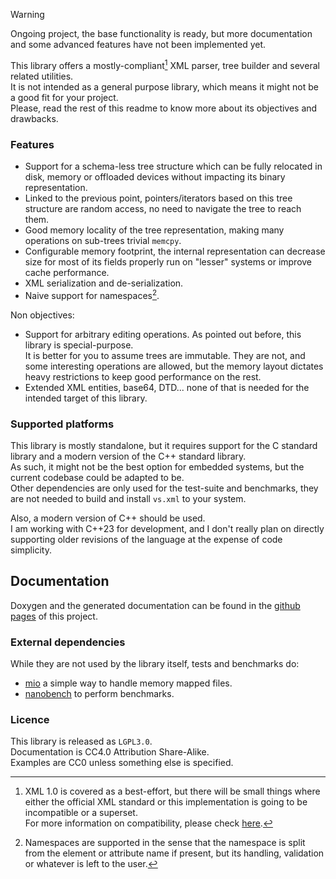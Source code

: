 > [!WARNING]  
> Ongoing project, the base functionality is ready, but more documentation and some advanced features have not been implemented yet.


This library offers a mostly-compliant[^1] XML parser, tree builder and several related utilities.  
It is not intended as a general purpose library, which means it might not be a good fit for your project.  
Please, read the rest of this readme to know more about its objectives and drawbacks.

### Features

- Support for a schema-less tree structure which can be fully relocated in disk, memory or offloaded devices without impacting its binary representation.
- Linked to the previous point, pointers/iterators based on this tree structure are random access, no need to navigate the tree to reach them.
- Good memory locality of the tree representation, making many operations on sub-trees trivial `memcpy`.
- Configurable memory footprint, the internal representation can decrease size for most of its fields properly run on "lesser" systems or improve cache performance.
- XML serialization and de-serialization.
- Naive support for namespaces[^2].

Non objectives:

- Support for arbitrary editing operations. As pointed out before, this library is special-purpose.  
  It is better for you to assume trees are immutable. They are not, and some interesting operations are allowed, but the memory layout dictates heavy restrictions to keep good performance on the rest.
- Extended XML entities, base64, DTD... none of that is needed for the intended target of this library.

### Supported platforms

This library is mostly standalone, but it requires support for the C standard library and a modern version of the C++ standard library.  
As such, it might not be the best option for embedded systems, but the current codebase could be adapted to be.  
Other dependencies are only used for the test-suite and benchmarks, they are not needed to build and install `vs.xml` to your system.

Also, a modern version of C++ should be used.  
I am working with C++23 for development, and I don't really plan on directly supporting older revisions of the language at the expense of code simplicity.  

[^1]: XML 1.0 is covered as a best-effort, but there will be small things where either the official XML standard or this implementation is going to be incompatible or a superset.  
      For more information on compatibility, please check [here](./docs/features.md).
[^2]: Namespaces are supported in the sense that the namespace is split from the element or attribute name if present, but its handling, validation or whatever is left to the user.


## Documentation

Doxygen and the generated documentation can be found in the [github pages](https://lazy-eggplant.github.io/vs.xml/next/) of this project.


### External dependencies

While they are not used by the library itself, tests and benchmarks do:
- [mio](https://github.com/StrikerX3/mio) a simple way to handle memory mapped files.
- [nanobench](https://github.com/martinus/nanobench) to perform benchmarks.

### Licence

This library is released as `LGPL3.0`.  
Documentation is CC4.0 Attribution Share-Alike.  
Examples are CC0 unless something else is specified.